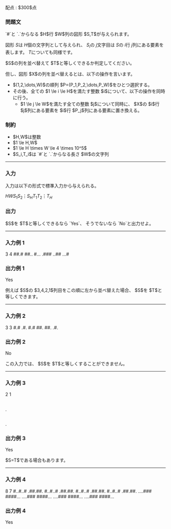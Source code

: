 
<div>

<span>

<span>

<p>
配点 : $300$点
</p>

<div>

<section>

### **問題文**

<p>
`#`と `.`からなる $H$行 $W$列の図形 $S,T$が与えられます。

図形 $S$は $H$個の文字列として与えられ、 $S_i$の $j$文字目は $S$の $i$行 $j$列にある要素を表します。 $T$についても同様です。  
</p>

<p>
$S$の列を並べ替えて $T$と等しくできるか判定してください。
</p>

<p>
但し、図形 $X$の列を並べ替えるとは、以下の操作を言います。
</p>

<ul>

<li>
$(1,2,\dots,W)$の順列 $P=(P_1,P_2,\dots,P_W)$をひとつ選択する。
</li>

<li>
その後、全ての $1 \le i \le H$を満たす整数 $i$について、以下の操作を同時に行う。
<ul>

<li>
$1 \le j \le W$を満たす全ての整数 $j$について同時に、 $X$の $i$行 $j$列にある要素を $i$行 $P_j$列にある要素に置き換える。
</li>

</ul>

</li>

</ul>

</section>

</div>

<div>

<section>

### **制約**

<ul>

<li>
$H,W$は整数
</li>

<li>
$1 \le H,W$
</li>

<li>
$1 \le H \times W \le 4 \times 10^5$
</li>

<li>
$S_i,T_i$は `#`と `.`からなる長さ $W$の文字列
</li>

</ul>

</section>

</div>

---

<div>

<div>

<section>

### **入力**

<p>
入力は以下の形式で標準入力から与えられる。
</p>

<div>

$H$$W$$S_1$$S_2$$\vdots$$S_H$$T_1$$T_2$$\vdots$$T_H$
</div>

</section>

</div>

<div>

<section>

### **出力**

<p>
$S$を $T$と等しくできるなら `Yes`、 そうでないなら `No`と出力せよ。
</p>

</section>

</div>

</div>

---

<div>

<section>

### **入力例 1**

<div>

3 4
##.#
##..
#...
.###
..##
...#

</div>

</section>

</div>

<div>

<section>

### **出力例 1**

<div>

Yes

</div>

<p>
例えば $S$の $3,4,2,1$列目をこの順に左から並べ替えた場合、 $S$を $T$と等しくできます。
</p>

</section>

</div>

---

<div>

<section>

### **入力例 2**

<div>

3 3
#.#
.#.
#.#
##.
##.
.#.

</div>

</section>

</div>

<div>

<section>

### **出力例 2**

<div>

No

</div>

<p>
この入力では、 $S$を $T$と等しくすることができません。
</p>

</section>

</div>

---

<div>

<section>

### **入力例 3**

<div>

2 1
#
.
#
.

</div>

</section>

</div>

<div>

<section>

### **出力例 3**

<div>

Yes

</div>

<p>
$S=T$である場合もあります。
</p>

</section>

</div>

---

<div>

<section>

### **入力例 4**

<div>

8 7
#..#..#
.##.##.
#..#..#
.##.##.
#..#..#
.##.##.
#..#..#
.##.##.
....###
####...
....###
####...
....###
####...
....###
####...

</div>

</section>

</div>

<div>

<section>

### **出力例 4**

<div>

Yes

</div>

</section>

</div>

</span>

</span>

</div>
